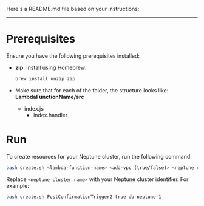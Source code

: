 Here's a README.md file based on your instructions:

---

# Prerequisites

Ensure you have the following prerequisites installed:

- **zip**: Install using Homebrew:
  ```bash
  brew install unzip zip
  ```

- Make sure that for each of the folder, the structure looks like:
  **LambdaFunctionName/src** 
    - index.js
      - index.handler

# Run

To create resources for your Neptune cluster, run the following command:

```bash
bash create.sh <lambda-function-name> <add-vpc (true/false)> <neptune cluster name>]
```

Replace `<neptune cluster name>` with your Neptune cluster identifier. For example:

```bash
bash create.sh PostConfirmationTrigger2 true db-neptune-1
```
